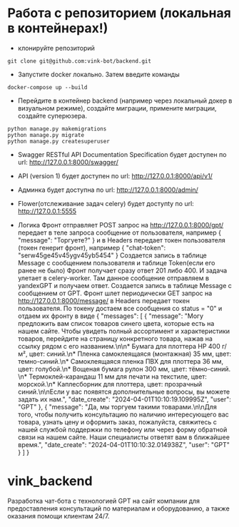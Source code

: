 #  Работа с репозиторием (локальная в контейнерах!)

- клонируйте репозиторий
```
git clone git@github.com:vink-bot/backend.git
```

- Запустите docker локально. Затем введите команды
```
docker-compose up --build
```

- Перейдите в контейнер backend (например через локальный докер в визуальном режиме), создайте миграции, примените миграции, создайте суперюзера.
```
python manage.py makemigrations
python manage.py migrate
python manage.py createsuperuser
```

- Swagger RESTful API Documentation Specification будет доступен по url:
http://127.0.0.1:8000/swagger/
- API (version 1) будет доступен по url:
http://127.0.0.1:8000/api/v1/
- Админка будет доступна по url:
http://127.0.0.1:8000/admin/
- Flower(отслеживание задач celery) будет доступty по url:
http://127.0.0.1:5555

- Логика
Фронт отправляет POST запрос на http://127.0.0.1:8000/gpt/ передает в теле запроса сообщение от пользователя, например
{
    "message": "Торгуете?"
}
и в Headers передает токен пользователя (токен генерит фронт), например
{
    "chat-token": "serw45ge45v45ygv45yb5454"
}
Создается запись в таблице Message с сообщением пользователя и таблице Token(если его ранее не было)
Фронт получает сразу ответ 201 либо 400. И задача улетает в celery-worker. Там данное сообщение отправляем в yandexGPT и получаем ответ. Создается запись в таблице Message с сообщением от GPT.
Фронт шлет периодически GET запрос на http://127.0.0.1:8000/message/ в Headers передает токен пользователя.
По токену достаем все сообщения со status = "0" и отдаем их фронту в виде
{
    "messages": [
        {
            "message": "Могу предложить вам список товаров синего цвета, которые есть на нашем сайте. Чтобы увидеть полный ассортимент и характеристики товаров, перейдите на страницу конкретного товара, нажав на ссылку рядом с его названием.\n\n* Бумага для плоттера HP 400 г/м², цвет: синий.\n* Пленка самоклеящаяся (монтажная) 35 мм, цвет: темно-синий.\n* Самоклеящаяся пленка ПВХ для плоттера 36 мм, цвет: голубой.\n* Вощеная бумага рулон 300 мм, цвет: тёмно-синий. \n* Термоклей-карандаш 11 мм для печати на текстиле, цвет: морской.\n* Каплесборник для плоттера, цвет: прозрачный синий.\n\nЕсли у вас появятся дополнительные вопросы, вы можете задать их нам.",
            "date_create": "2024-04-01T10:10:19.109995Z",
            "user": "GPT"
        },
        {
            "message": "Да, мы торгуем такими товарами.\n\nДля того, чтобы получить консультацию по наличию интересующего вас товара, узнать цену и оформить заказ, пожалуйста, свяжитесь с нашей службой поддержки по телефону или через форму обратной связи на нашем сайте. Наши специалисты ответят вам в ближайшее время.",
            "date_create": "2024-04-01T10:10:32.014938Z",
            "user": "GPT"
        }
    ]
}

# vink_backend
Разработка чат-бота с технологией GPT на сайт компании для предоставления консультаций по материалам и оборудованию, а также оказания помощи клиентам 24/7.
